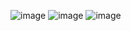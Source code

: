 
![image](https://user-images.githubusercontent.com/70447976/168294924-538cb0aa-e5ff-49f6-b474-5895b3eb1b4c.png)
![image](https://user-images.githubusercontent.com/70447976/168294982-9e5389d4-aebf-4a21-9a1e-9d4fe5354a1b.png)
![image](https://user-images.githubusercontent.com/70447976/168294959-4fed86f6-307c-4dac-8237-9526a51dc2ec.png)
